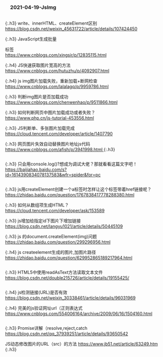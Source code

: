 ### 　2021-04-19-JsImg
```note
```

{:.h3}
write、innerHTML、createElement区别
<br>[
https://blog.csdn.net/weixin_45631722/article/details/107424450
](
https://blog.csdn.net/weixin_45631722/article/details/107424450
)

{:.h3}
JavaScript生成批量<div>标签
<br>[
https://www.cnblogs.com/xingsir/p/12835115.html
](
https://www.cnblogs.com/xingsir/p/12835115.html
)

{:.h4}
JS快速获取图片宽高的方法
<br>[
https://www.cnblogs.com/hutuzhu/p/4092907.html
](
https://www.cnblogs.com/hutuzhu/p/4092907.html
)

{:.h4}
js img图片加载失败，重新加载+断网检查
<br>[
https://www.cnblogs.com/lalalagq/p/9959786.html
](
https://www.cnblogs.com/lalalagq/p/9959786.html
)

{:.h3}
判断img图片是否加载成功
<br>[
https://www.cnblogs.com/chenwenhao/p/9511866.html
](
https://www.cnblogs.com/chenwenhao/p/9511866.html
)

{:.h3}
如何判断网页中图片加载成功或者失败？
<br>[
https://www.php.cn/js-tutorial-453556.html
](
https://www.php.cn/js-tutorial-453556.html
)

{:.h3}
JS判断单、多张图片加载完成
<br>[
https://cloud.tencent.com/developer/article/1407790
](
https://cloud.tencent.com/developer/article/1407790
)

{:.h3}
网页图片失效自动替换图片地址js代码
<br>[
https://www.cnblogs.com/afish/p/3941998.html
](
https://www.cnblogs.com/afish/p/3941998.html
)
{:.h3}
```note
```

{:.h3}
只会用console.log()?想成为调试大佬？那就看看这篇文字吧！
[
https://baijiahao.baidu.com/s?id=1614390834078137583&wfr=spider&for=pc
](
https://baijiahao.baidu.com/s?id=1614390834078137583&wfr=spider&for=pc
)
```tip
```

{:.h3}
js用createElement创建一个a标签时怎样让这个标签带着href链接呢？
[
https://zhidao.baidu.com/question/1767838417778288380.html
](
https://zhidao.baidu.com/question/1767838417778288380.html
)

{:.h3}
如何从数组项生成HTML？
[
https://cloud.tencent.com/developer/ask/153589
](
https://cloud.tencent.com/developer/ask/153589
)

{:.h3}
js增加给指定id下图片下增加链接
[
https://blog.csdn.net/langyu1021/article/details/50445109
](
https://blog.csdn.net/langyu1021/article/details/50445109
)

{:.h3}
js 的document.createElement(img)问题
[
https://zhidao.baidu.com/question/299296956.html
](
https://zhidao.baidu.com/question/299296956.html
)

{:.h4}
js createelement生成的图片,加图片路径
[
https://zhidao.baidu.com/question/629952865189217964.html
](
https://zhidao.baidu.com/question/629952865189217964.html
)

```tip
```
{:.h3}
HTML5中使用readAsText方法读取文本文件
[
https://blog.csdn.net/double215726/article/details/19155425/
](
https://blog.csdn.net/double215726/article/details/19155425/
)

```tip
```
{:.h4}
js检测链接(URL)是否有效
[
https://blog.csdn.net/weixin_30338461/article/details/96031969
](
https://blog.csdn.net/weixin_30338461/article/details/96031969
)

{:.h4}
完美的js验证网址url（正则表达式
[
https://www.cnblogs.com/554006164/archive/2009/06/16/1504160.html
](
https://www.cnblogs.com/554006164/archive/2009/06/16/1504160.html
)

```note
```

{:.h3}
Promise详解（resolve,reject,catch
[
https://blog.csdn.net/qq_37939251/article/details/93650542
](
https://blog.csdn.net/qq_37939251/article/details/93650542
)

JS动态修改图片的URL（src）的方法
[
https://www.jb51.net/article/63249.htm
](
https://www.jb51.net/article/63249.htm
)
{:.h3}
